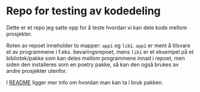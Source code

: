 # Repo for testing av kodedeling

Dette er et repo jeg satte opp for å teste hvordan vi kan dele kode mellom prosjekter.

Roten av repoet inneholder to mapper: `app1` og `lib1`. `app1` er ment å tilsvare et av programmene i f.eks. bevaringsrepoet, mens `lib1` er et eksempel på et bibliotek/pakke som kan deles mellom programmene innad i repoet, men siden den installeres som en poetry pakke, så kan den også brukes av andre prosjekter utenfor.

I [README](lib1/README.md) ligger mer info om hvordan man kan ta i bruk pakken.



